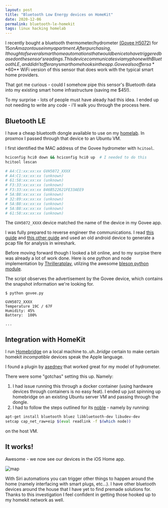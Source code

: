 ```yaml
---
layout: post
title: "Bluetooth Low Energy devices on HomeKit"
date: 2020-12-06
permalink: bluetooth-le-homekit
tags: linux hacking homelab
---
```


I recently bought a bluetooth thermometer/hydrometer [(Govee H5072)](https://www.amazon.com/dp/B07DWMJKP5/ref=cm_sw_em_r_mt_dp_MXoZFb6S7CWZD) for $15 on Amazon to use in my apartment.  After purchasing, I thought of several smart home automations that would be nice to have triggered based on the sensor's readings.  This device communicates via my phone with Bluetooth LE, and didn't offer any smarthome hooks in the app.  Govee also offers a **$60** WiFi version of this sensor that does work with the typical smart home providers.  

That got me curious - could I somehow pipe this sensor's Bluetooth data into my existing smart home infrastructure (saving me $45!).

To my surprise - lots of people must have aleady had this idea.  I ended up not needing to write any code - i'll walk you through the process here.

## Bluetooth LE

I have a cheap bluetooth dongle available to use on my [homelab](/homelab).  In proxmox I passed through that device to an Ubuntu VM.

I first identified the MAC address of the Govee hydrometer with `hcitool`.  

```bash
hciconfig hci0 down && hciconfig hci0 up  # I needed to do this 
hcitool lescan

# A4:C1:xx:xx:xx GVH5072_XXXX
# A4:C1:xx:xx:xx (unknown)
# 61:58:xx:xx:xx (unknown)
# F3:33:xx:xx:xx (unknown)
# F3:33:xx:xx:xx 846B522621FE33AEE9
# 5A:B8:xx:xx:xx (unknown)
# 32:89:xx:xx:xx (unknown)
# 5A:B8:xx:xx:xx (unknown)
# 5A:B8:xx:xx:xx (unknown)
# 61:58:xx:xx:xx (unknown)
```

The `GVH5072_XXXX` device matched the name of the device in my Govee app.

I was fully prepared to reverse engineer the communications. I read [this guide](https://thejeshgn.com/2020/08/05/reverse-engineering-a-bluetooth-low-energy-oximeter/) and [this other guide](https://www.instructables.com/Reverse-Engineering-Smart-Bluetooth-Low-Energy-Dev/) and used an old android device to generate a pcap file for analysis in wireshark.

Before moving forward though I looked a bit online, and to my surpise there was already a lot of work done.  Here is one python and node implementation by [Thrilleratplay](https://github.com/Thrilleratplay/GoveeWatcher/blob/master/python/goveeWatcher.py), utilzing the awesome [bleson python module](https://github.com/TheCellule/python-bleson).


The script observes the advertisement by the Govee device, which contains the snapshot information we're looking for.

```
$ python govee.py

GVH5072_XXXX 
Temperature 19C / 67F
Humidity: 45%
Battery:  100%

...
```

## Integration with HomeKit

I run [Homebridge](https://github.com/homebridge/homebridge) on a local machine to..uh.._bridge_ certain to make certain homekit _incompatible_ devices speak the Apple language. 

I found a plugin by [asednev](https://github.com/asednev/homebridge-plugin-govee) that worked great for my model of hydrometer.

There were some "gotchas" setting this up. Namely:

1. I had issue running this through a docker container (using hardware devices through containers is no easy feat). I ended up just spinning up homebridge on an existing Ubuntu server VM and passing through the dongle.
2. I had to follow the steps outlined for its [noble](https://github.com/abandonware/noble) - namely by running:

```bash
apt-get install bluetooth bluez libbluetooth-dev libudev-dev
setcap cap_net_raw+eip $(eval readlink -f $(which node))
```
on the host VM.

## It works!

Awesome - we now see our devices in the iOS Home app.

![map]({{site.url}}/assets/resources-bluetooth-le-homekit/homekit.jpeg)

With Siri automations you can trigger other things to happen around the home (namely interfacing with smart plugs, etc...).  I have other bluetooth devices around the house that I have yet to find premade solutions for.  Thanks to this investigation I feel confident in getting those hooked up to my homekit network as well.


